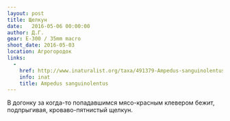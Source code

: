 ```yaml
---
layout: post
title: Щелкун
date:   2016-05-06 00:00:00
author: Д.Г.
gear: E-300 / 35mm macro
shoot_date: 2016-05-03
location: Агрогородок
links:
  -
    href: http://www.inaturalist.org/taxa/491379-Ampedus-sanguinolentus
    info: inat
    title: Ampedus sanguinolentus
---
```


В догонку за когда-то попадавшимся мясо-красным клевером бежит, подпрыгивая, кроваво-пятнистый щелкун.
